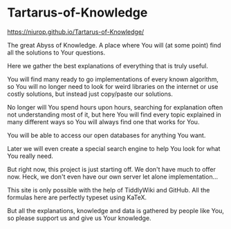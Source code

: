 # Tartarus-of-Knowledge

https://niurop.github.io/Tartarus-of-Knowledge/

The great Abyss of Knowledge.
A place where You will (at some point) find all the solutions to Your questions.

Here we gather the best explanations of everything that is truly useful.

You will find many ready to go implementations of every known algorithm, so You will no longer need to look for weird libraries on the internet or use costly solutions, but instead just copy/paste our solutions.

No longer will You spend hours upon hours, searching for explanation often not understanding most of it, but here You will find every topic explained in many different ways so You will always find one that works for You.

You will be able to access our open databases for anything You want.

Later we will even create a special search engine to help You look for what You really need.

But right now, this project is just starting off.
We don't have much to offer now.
Heck, we don't even have our own server let alone implementation...

This site is only possible with the help of TiddlyWiki and GitHub.
All the formulas here are perfectly typeset using KaTeX.

But all the explanations, knowledge and data is gathered by people like You, so please support us and give us Your knowledge.
